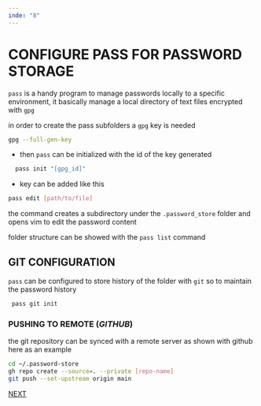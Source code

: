 ```yaml
---
inde: "8"
---
```

# CONFIGURE PASS FOR PASSWORD STORAGE

`pass` is a handy program to manage passwords locally to a specific environment, it basically manage a local directory of text files encrypted with `gpg`

in order to create the pass subfolders a `gpg` key is needed

```bash
gpg --full-gen-key
```

- then `pass` can be initialized with the id of the key generated

```bash
  pass init "[gpg_id]"
```

- key can be added like this

```bash
pass edit [path/to/file]
```

the command creates a subdirectory under the `.password_store` folder and opens vim to edit the password content

folder structure can be showed with the `pass list` command

## GIT CONFIGURATION

`pass` can be configured to store history of the folder with `git` so to maintain the password history

```bash
 pass git init
```

### PUSHING TO REMOTE (*GITHUB*)

the git repository can be synced with a remote server as shown with github here as an example

```bash
cd ~/.password-store
gh repo create --source=. --private [repo-name]
git push --set-upstream origin main
```
 [NEXT](pages/bash_automation/CREATE_CRON_JOB.md)
